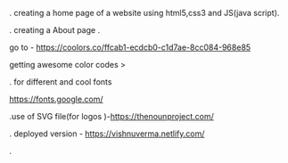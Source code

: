 . creating a home page of  a website using html5,css3 and JS(java script).
 
. creating a About page .

go to -
 https://coolors.co/ffcab1-ecdcb0-c1d7ae-8cc084-968e85 

 getting awesome color codes >

.
for different and cool fonts 

https://fonts.google.com/

.use of SVG file(for logos )-https://thenounproject.com/ 

. deployed version - https://vishnuverma.netlify.com/

.
